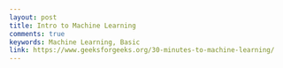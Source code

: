 ```yaml
---
layout: post
title: Intro to Machine Learning
comments: true
keywords: Machine Learning, Basic
link: https://www.geeksforgeeks.org/30-minutes-to-machine-learning/
---
```

